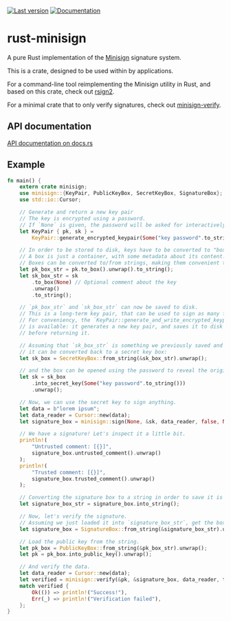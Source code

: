 [![Last version](https://img.shields.io/crates/v/minisign.svg)](https://crates.io/crates/minisign)
[![Documentation](https://docs.rs/minisign/badge.svg)](https://docs.rs/minisign)

# rust-minisign

A pure Rust implementation of the [Minisign](https://jedisct1.github.io/minisign/) signature system.

This is a crate, designed to be used within by applications.

For a command-line tool reimplementing the Minisign utility in Rust, and based on this crate, check out [rsign2](https://github.com/jedisct1/rsign2).

For a minimal crate that to only verify signatures, check out [minisign-verify](https://github.com/jedisct1/rust-minisign-verify).

## API documentation

[API documentation on docs.rs](https://docs.rs/minisign)

## Example

```rust
fn main() {
    extern crate minisign;
    use minisign::{KeyPair, PublicKeyBox, SecretKeyBox, SignatureBox};
    use std::io::Cursor;

    // Generate and return a new key pair
    // The key is encrypted using a password.
    // If `None` is given, the password will be asked for interactively.
    let KeyPair { pk, sk } =
        KeyPair::generate_encrypted_keypair(Some("key password".to_string())).unwrap();

    // In order to be stored to disk, keys have to be converted to "boxes".
    // A box is just a container, with some metadata about its content.
    // Boxes can be converted to/from strings, making them convenient to use for storage.
    let pk_box_str = pk.to_box().unwrap().to_string();
    let sk_box_str = sk
        .to_box(None) // Optional comment about the key
        .unwrap()
        .to_string();

    // `pk_box_str` and `sk_box_str` can now be saved to disk.
    // This is a long-term key pair, that can be used to sign as many files as needed.
    // For conveniency, the `KeyPair::generate_and_write_encrypted_keypair()` function
    // is available: it generates a new key pair, and saves it to disk (or any `Writer`)
    // before returning it.

    // Assuming that `sk_box_str` is something we previously saved and just reloaded,
    // it can be converted back to a secret key box:
    let sk_box = SecretKeyBox::from_string(&sk_box_str).unwrap();

    // and the box can be opened using the password to reveal the original secret key:
    let sk = sk_box
        .into_secret_key(Some("key password".to_string()))
        .unwrap();

    // Now, we can use the secret key to sign anything.
    let data = b"lorem ipsum";
    let data_reader = Cursor::new(data);
    let signature_box = minisign::sign(None, &sk, data_reader, false, None, None).unwrap();

    // We have a signature! Let's inspect it a little bit.
    println!(
        "Untrusted comment: [{}]",
        signature_box.untrusted_comment().unwrap()
    );
    println!(
        "Trusted comment: [{}]",
        signature_box.trusted_comment().unwrap()
    );

    // Converting the signature box to a string in order to save it is easy.
    let signature_box_str = signature_box.into_string();

    // Now, let's verify the signature.
    // Assuming we just loaded it into `signature_box_str`, get the box back.
    let signature_box = SignatureBox::from_string(&signature_box_str).unwrap();

    // Load the public key from the string.
    let pk_box = PublicKeyBox::from_string(&pk_box_str).unwrap();
    let pk = pk_box.into_public_key().unwrap();

    // And verify the data.
    let data_reader = Cursor::new(data);
    let verified = minisign::verify(&pk, &signature_box, data_reader, true, false);
    match verified {
        Ok(()) => println!("Success!"),
        Err(_) => println!("Verification failed"),
    };
}
```
